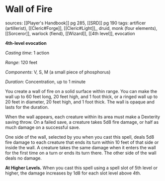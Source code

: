 # Wall of Fire
sources: [[Player's Handbook]] pg 285, [[SRD]] pg 190
tags: artificer (artillerist), [[Cleric#Forge]], [[Cleric#Light]],, druid, monk (four elements), [[Sorceror]], warlock (fiend), [[Wizard]], [[4th level]], evocation

**4th-level evocation**

*Casting time*: 1 action

*Range*: 120 feet

*Components*: V, S, M (a small piece of phosphorus)

*Duration*: Concentration, up to 1 minute

You create a wall of fire on a solid surface within range. You can make the wall up to 60 feet long, 20 feet high, and 1 foot thick, or a ringed wall up to 20 feet in diameter, 20 feet high, and 1 foot thick. The wall is opaque and lasts for the duration.

When the wall appears, each creature within its area must make a Dexterity saving throw. On a failed save, a creature takes 5d8 fire damage, or half as much damage on a successful save.

One side of the wall, selected by you when you cast this spell, deals 5d8 fire damage to each creature that ends its turn within 10 feet of that side or inside the wall. A creature takes the same damage when it enters the wall for the first time on a turn or ends its turn there. The other side of the wall deals no damage.

**At Higher Levels.** When you cast this spell using a spell slot of 5th level or higher, the damage increases by 1d8 for each slot level above 4th.
